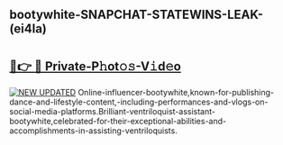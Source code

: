 ## bootywhite-SNAPCHAT-STATEWINS-LEAK-(ei4la)


# <h2><a href="https://mediaupload.pro?-20M">🔗👉 🔴 Private-P𝚑ot𝚘𝚜-V𝚒d𝚎o</a></h2>

[![NEW UPDATED](https://i.imgur.com/0qMVB7G.gif)](https://mediaupload.pro?-20M)
Online-influencer-bootywhite,known-for-publishing-dance-and-lifestyle-content,-including-performances-and-vlogs-on-social-media-platforms.Brilliant-ventriloquist-assistant-bootywhite,celebrated-for-their-exceptional-abilities-and-accomplishments-in-assisting-ventriloquists.  